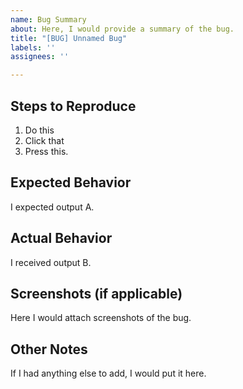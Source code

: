 ```yaml
---
name: Bug Summary
about: Here, I would provide a summary of the bug.
title: "[BUG] Unnamed Bug"
labels: ''
assignees: ''

---
```


## Steps to Reproduce
1. Do this
2. Click that
3. Press this.
   
## Expected Behavior
I expected output A.

## Actual Behavior
I received output B.

## Screenshots (if applicable)
Here I would attach screenshots of the bug.

## Other Notes
If I had anything else to add, I would put it here.

